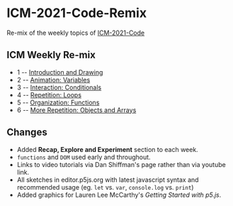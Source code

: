 # ICM-2021-Code-Remix
Re-mix of the weekly topics of [ICM-2021-Code](https://github.com/ITPNYU/ICM-2021-Code)

## ICM Weekly Re-mix

* 1 -- [Introduction and Drawing](weeks/01_intro.md)
* 2 -- [Animation: Variables](weeks/02_animation.md)
* 3 -- [Interaction: Conditionals](weeks/03_interaction.md)
* 4 -- [Repetition: Loops](weeks/04_loops.md)
* 5 -- [Organization: Functions](weeks/05_functions.md)
* 6 -- [More Repetition: Objects and Arrays](weeks/06_objects.md)
<!-- * 7 -- [The DOM](weeks/07_dom.md) and Final Project Presentations -->

## Changes

- Added **Recap, Explore and Experiment** section to each week.
- `functions` and `DOM` used early and throughout.
- Links to video tutorials via Dan Shiffman's page rather than via youtube link.
- All sketches in editor.p5js.org with latest javascript syntax and recommended usage (eg. `let` vs. `var`, `console.log` vs. `print`)
- Added graphics for Lauren Lee McCarthy's _Getting Started with p5.js_.

<!-- 

## ICM Weekly Source

* 1 -- [Introduction and Drawing](weeks-ref/01_intro.md)
* 2 -- [Animation: Variables](weeks-ref/02_animation.md)
* 3 -- [Interaction: Conditionals](weeks/03_interaction.md)
* 4 -- [Repetition: Loops](weeks-ref/04_loops.md)
* 5 -- [Organization: Functions](weeks-ref/05_functions.md)
* 6 -- [More Repetition: Objects and Arrays](weeks-ref/06_objects.md)
* 7 -- [The DOM](weeks-ref/07_dom.md) and Final Project Presentations 

-->
